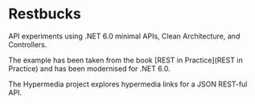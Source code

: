 # Restbucks

API experiments using .NET 6.0 minimal APIs, Clean Architecture, and Controllers.

The example has been taken from the book [REST in Practice](REST in Practice) and has been modernised for .NET 6.0.

The Hypermedia project explores hypermedia links for a JSON REST-ful API.

